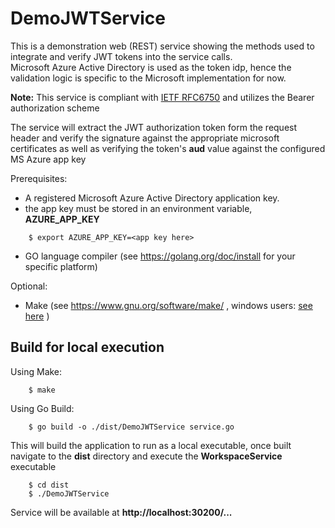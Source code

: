 # DemoJWTService


This is a demonstration web (REST) service showing the methods used to integrate and verify JWT tokens into the service calls.  
Microsoft Azure Active Directory is used as the token idp, hence the validation logic is specific to the Microsoft implementation for now.

**Note:** This service is compliant with [IETF RFC6750](https://tools.ietf.org/html/rfc6750) and utilizes the Bearer authorization scheme

The service will extract the JWT authorization token form the request header and verify the signature against the appropriate microsoft certificates as well as verifying the token's **aud** value against the configured MS Azure app key

Prerequisites:
- A registered Microsoft Azure Active Directory application key.
- the app key must be stored in an environment variable, **AZURE_APP_KEY**

```
    $ export AZURE_APP_KEY=<app key here>

```
- GO language compiler (see https://golang.org/doc/install for your specific platform)



Optional:
- Make (see https://www.gnu.org/software/make/ , windows users: [see here](http://gnuwin32.sourceforge.net/packages/make.htm) )


## Build for local execution

Using Make:

``` 
    $ make 
```

Using Go Build:

```
    $ go build -o ./dist/DemoJWTService service.go
```


This will build the application to run as a local executable, once built navigate to the **dist** directory and execute the **WorkspaceService** executable

```
    $ cd dist
    $ ./DemoJWTService

```

Service will be available at **http://localhost:30200/...**

